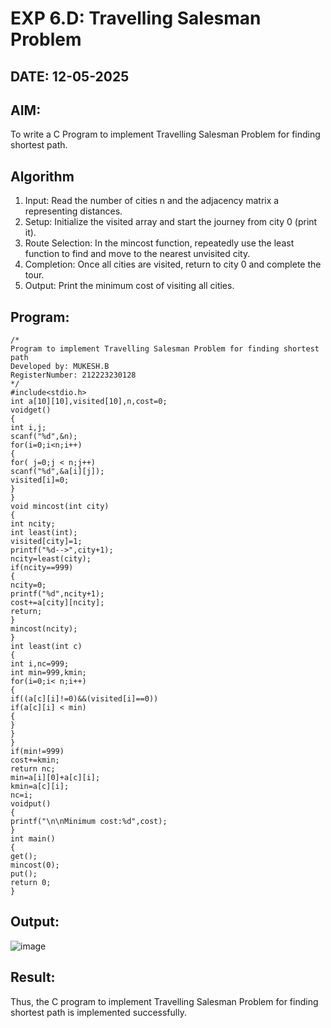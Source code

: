 # EXP 6.D: Travelling Salesman Problem
## DATE: 12-05-2025
## AIM:
To write a C Program to implement Travelling Salesman Problem for finding shortest path.
## Algorithm
1. Input: Read the number of cities n and the adjacency matrix a representing distances.
2. Setup: Initialize the visited array and start the journey from city 0 (print it).
3. Route Selection: In the mincost function, repeatedly use the least function to find and move to the nearest unvisited city.
4. Completion: Once all cities are visited, return to city 0 and complete the tour.
5. Output: Print the minimum cost of visiting all cities.
## Program:
```
/*
Program to implement Travelling Salesman Problem for finding shortest path
Developed by: MUKESH.B
RegisterNumber: 212223230128
*/
#include<stdio.h>
int a[10][10],visited[10],n,cost=0;
voidget()
{
int i,j;
scanf("%d",&n);
for(i=0;i<n;i++)
{
for( j=0;j < n;j++)
scanf("%d",&a[i][j]);
visited[i]=0;
}
}
void mincost(int city)
{
int ncity;
int least(int);
visited[city]=1;
printf("%d-->",city+1);
ncity=least(city);
if(ncity==999)
{
ncity=0;
printf("%d",ncity+1);
cost+=a[city][ncity];
return;
}
mincost(ncity);
}
int least(int c)
{
int i,nc=999;
int min=999,kmin;
for(i=0;i< n;i++)
{
if((a[c][i]!=0)&&(visited[i]==0))
if(a[c][i] < min)
{
}
}
}
if(min!=999)
cost+=kmin;
return nc;
min=a[i][0]+a[c][i];
kmin=a[c][i];
nc=i;
voidput()
{
printf("\n\nMinimum cost:%d",cost);
}
int main()
{
get();
mincost(0);
put();
return 0;
}
```

## Output:


![image](https://github.com/user-attachments/assets/70ddf21c-2986-4d1b-ba35-cfa3c803ebd6)


## Result:
Thus, the C program to implement Travelling Salesman Problem for finding shortest path is implemented successfully.
